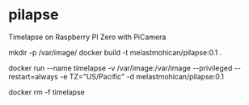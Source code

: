 # pilapse
Timelapse on Raspberry PI Zero with PiCamera

mkdir -p /var/image/
docker build -t melastmohican/pilapse:0.1 .

docker run --name timelapse -v /var/image:/var/image --privileged --restart=always -e TZ="US/Pacific" -d melastmohican/pilapse:0.1

docker rm -f timelapse
